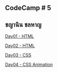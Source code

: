 ## CodeCamp # 5

## ชญานิน ชลหาญ

[Day01 - HTML](https://github.com/cchayanin/CodeCamp5/tree/master/Day01)

[Day02 - HTML](https://github.com/cchayanin/CodeCamp5/tree/master/Day02)

[Day03 - CSS](https://github.com/cchayanin/CodeCamp5/tree/master/Day03)

[Day04 - CSS Animation](https://github.com/cchayanin/CodeCamp5/tree/master/Day04)
